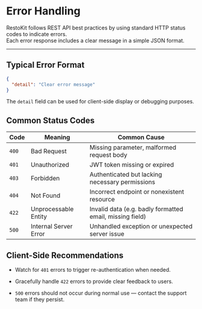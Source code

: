 # Error Handling

RestoKit follows REST API best practices by using standard HTTP status codes to indicate errors.  
Each error response includes a clear message in a simple JSON format.

---

## Typical Error Format

```json
{
  "detail": "Clear error message"
}
```

The `detail` field can be used for client-side display or debugging purposes.

## Common Status Codes

| Code  | Meaning               | Common Cause                                             |
| ----- | --------------------- | -------------------------------------------------------- |
| `400` | Bad Request           | Missing parameter, malformed request body                |
| `401` | Unauthorized          | JWT token missing or expired                             |
| `403` | Forbidden             | Authenticated but lacking necessary permissions          |
| `404` | Not Found             | Incorrect endpoint or nonexistent resource               |
| `422` | Unprocessable Entity  | Invalid data (e.g. badly formatted email, missing field) |
| `500` | Internal Server Error | Unhandled exception or unexpected server issue           |

## Client-Side Recommendations

- Watch for `401` errors to trigger re-authentication when needed.

- Gracefully handle `422` errors to provide clear feedback to users.

- `500` errors should not occur during normal use — contact the support team if they persist.
